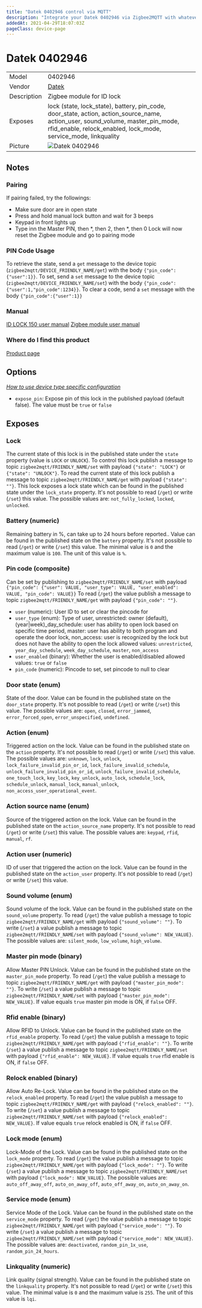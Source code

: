 ```yaml
---
title: "Datek 0402946 control via MQTT"
description: "Integrate your Datek 0402946 via Zigbee2MQTT with whatever smart home infrastructure you are using without the vendor's bridge or gateway."
addedAt: 2021-04-29T18:07:03Z
pageClass: device-page
---
```


<!-- !!!! -->
<!-- ATTENTION: This file is auto-generated through docgen! -->
<!-- You can only edit the "Notes"-Section between the two comment lines "Notes BEGIN" and "Notes END". -->
<!-- Do not use h1 or h2 heading within "## Notes"-Section. -->
<!-- !!!! -->

# Datek 0402946

|     |     |
|-----|-----|
| Model | 0402946  |
| Vendor  | [Datek](/supported-devices/#v=Datek)  |
| Description | Zigbee module for ID lock |
| Exposes | lock (state, lock_state), battery, pin_code, door_state, action, action_source_name, action_user, sound_volume, master_pin_mode, rfid_enable, relock_enabled, lock_mode, service_mode, linkquality |
| Picture | ![Datek 0402946](https://www.zigbee2mqtt.io/images/devices/0402946.jpg) |


<!-- Notes BEGIN: You can edit here. Add "## Notes" headline if not already present. -->
## Notes


### Pairing
If pairing failed, try the followings:
- Make sure door are in open state
- Press and hold manual lock button and wait for 3 beeps
- Keypad in front lights up
- Type inn the Master PIN, then *, then 2, then *, then 0
Lock will now reset the Zigbee module and go to pairing mode

### PIN Code Usage
To retrieve the state, send a `get` message to the device topic (`zigbee2mqtt/DEVICE_FRIENDLY_NAME/get`) with the body `{"pin_code":{"user":1}}`. To set, send a `set` message to the device topic (`zigbee2mqtt/DEVICE_FRIENDLY_NAME/set`) with the body `{"pin_code":{"user":1,"pin_code":1234}}`. To clear a code, send a `set` message with the body `{"pin_code":{"user":1}}`

### Manual
[ID LOCK 150 user manual](https://idlock.no/wp-content/uploads/2018/03/20180123-001-IDL150-UserManual.pdf)
[Zigbee module user manual](https://idlock.no/wp-content/uploads/2020/11/User-Manual-Zigbee-module_EN_v0.4.pdf)

### Where do I find this product
[Product page](https://shop.evasmart.no/produkt/smarthus/id-lock-dorlaspakke)
<!-- Notes END: Do not edit below this line -->



## Options
*[How to use device type specific configuration](../guide/configuration/devices-groups.md#specific-device-options)*

* `expose_pin`: Expose pin of this lock in the published payload (default false). The value must be `true` or `false`


## Exposes

### Lock 
The current state of this lock is in the published state under the `state` property (value is `LOCK` or `UNLOCK`).
To control this lock publish a message to topic `zigbee2mqtt/FRIENDLY_NAME/set` with payload `{"state": "LOCK"}` or `{"state": "UNLOCK"}`.
To read the current state of this lock publish a message to topic `zigbee2mqtt/FRIENDLY_NAME/get` with payload `{"state": ""}`.
This lock exposes a lock state which can be found in the published state under the `lock_state` property. It's not possible to read (`/get`) or write (`/set`) this value. The possible values are: `not_fully_locked`, `locked`, `unlocked`.

### Battery (numeric)
Remaining battery in %, can take up to 24 hours before reported..
Value can be found in the published state on the `battery` property.
It's not possible to read (`/get`) or write (`/set`) this value.
The minimal value is `0` and the maximum value is `100`.
The unit of this value is `%`.

### Pin code (composite)
Can be set by publishing to `zigbee2mqtt/FRIENDLY_NAME/set` with payload `{"pin_code": {"user": VALUE, "user_type": VALUE, "user_enabled": VALUE, "pin_code": VALUE}}`
To read (`/get`) the value publish a message to topic `zigbee2mqtt/FRIENDLY_NAME/get` with payload `{"pin_code": ""}`.
- `user` (numeric): User ID to set or clear the pincode for 
- `user_type` (enum): Type of user, unrestricted: owner (default), (year|week)_day_schedule: user has ability to open lock based on specific time period, master: user has ability to both program and operate the door lock, non_access: user is recognized by the lock but does not have the ability to open the lock allowed values: `unrestricted`, `year_day_schedule`, `week_day_schedule`, `master`, `non_access`
- `user_enabled` (binary): Whether the user is enabled/disabled allowed values: `true` or `false`
- `pin_code` (numeric): Pincode to set, set pincode to null to clear 

### Door state (enum)
State of the door.
Value can be found in the published state on the `door_state` property.
It's not possible to read (`/get`) or write (`/set`) this value.
The possible values are: `open`, `closed`, `error_jammed`, `error_forced_open`, `error_unspecified`, `undefined`.

### Action (enum)
Triggered action on the lock.
Value can be found in the published state on the `action` property.
It's not possible to read (`/get`) or write (`/set`) this value.
The possible values are: `unknown`, `lock`, `unlock`, `lock_failure_invalid_pin_or_id`, `lock_failure_invalid_schedule`, `unlock_failure_invalid_pin_or_id`, `unlock_failure_invalid_schedule`, `one_touch_lock`, `key_lock`, `key_unlock`, `auto_lock`, `schedule_lock`, `schedule_unlock`, `manual_lock`, `manual_unlock`, `non_access_user_operational_event`.

### Action source name (enum)
Source of the triggered action on the lock.
Value can be found in the published state on the `action_source_name` property.
It's not possible to read (`/get`) or write (`/set`) this value.
The possible values are: `keypad`, `rfid`, `manual`, `rf`.

### Action user (numeric)
ID of user that triggered the action on the lock.
Value can be found in the published state on the `action_user` property.
It's not possible to read (`/get`) or write (`/set`) this value.

### Sound volume (enum)
Sound volume of the lock.
Value can be found in the published state on the `sound_volume` property.
To read (`/get`) the value publish a message to topic `zigbee2mqtt/FRIENDLY_NAME/get` with payload `{"sound_volume": ""}`.
To write (`/set`) a value publish a message to topic `zigbee2mqtt/FRIENDLY_NAME/set` with payload `{"sound_volume": NEW_VALUE}`.
The possible values are: `silent_mode`, `low_volume`, `high_volume`.

### Master pin mode (binary)
Allow Master PIN Unlock.
Value can be found in the published state on the `master_pin_mode` property.
To read (`/get`) the value publish a message to topic `zigbee2mqtt/FRIENDLY_NAME/get` with payload `{"master_pin_mode": ""}`.
To write (`/set`) a value publish a message to topic `zigbee2mqtt/FRIENDLY_NAME/set` with payload `{"master_pin_mode": NEW_VALUE}`.
If value equals `true` master pin mode is ON, if `false` OFF.

### Rfid enable (binary)
Allow RFID to Unlock.
Value can be found in the published state on the `rfid_enable` property.
To read (`/get`) the value publish a message to topic `zigbee2mqtt/FRIENDLY_NAME/get` with payload `{"rfid_enable": ""}`.
To write (`/set`) a value publish a message to topic `zigbee2mqtt/FRIENDLY_NAME/set` with payload `{"rfid_enable": NEW_VALUE}`.
If value equals `true` rfid enable is ON, if `false` OFF.

### Relock enabled (binary)
Allow Auto Re-Lock.
Value can be found in the published state on the `relock_enabled` property.
To read (`/get`) the value publish a message to topic `zigbee2mqtt/FRIENDLY_NAME/get` with payload `{"relock_enabled": ""}`.
To write (`/set`) a value publish a message to topic `zigbee2mqtt/FRIENDLY_NAME/set` with payload `{"relock_enabled": NEW_VALUE}`.
If value equals `true` relock enabled is ON, if `false` OFF.

### Lock mode (enum)
Lock-Mode of the Lock.
Value can be found in the published state on the `lock_mode` property.
To read (`/get`) the value publish a message to topic `zigbee2mqtt/FRIENDLY_NAME/get` with payload `{"lock_mode": ""}`.
To write (`/set`) a value publish a message to topic `zigbee2mqtt/FRIENDLY_NAME/set` with payload `{"lock_mode": NEW_VALUE}`.
The possible values are: `auto_off_away_off`, `auto_on_away_off`, `auto_off_away_on`, `auto_on_away_on`.

### Service mode (enum)
Service Mode of the Lock.
Value can be found in the published state on the `service_mode` property.
To read (`/get`) the value publish a message to topic `zigbee2mqtt/FRIENDLY_NAME/get` with payload `{"service_mode": ""}`.
To write (`/set`) a value publish a message to topic `zigbee2mqtt/FRIENDLY_NAME/set` with payload `{"service_mode": NEW_VALUE}`.
The possible values are: `deactivated`, `random_pin_1x_use`, `random_pin_24_hours`.

### Linkquality (numeric)
Link quality (signal strength).
Value can be found in the published state on the `linkquality` property.
It's not possible to read (`/get`) or write (`/set`) this value.
The minimal value is `0` and the maximum value is `255`.
The unit of this value is `lqi`.

